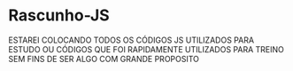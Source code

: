 # Rascunho-JS

ESTAREI COLOCANDO TODOS OS CÓDIGOS JS UTILIZADOS PARA ESTUDO OU CÓDIGOS QUE FOI RAPIDAMENTE UTILIZADOS PARA TREINO SEM FINS DE SER ALGO COM GRANDE PROPOSITO 
